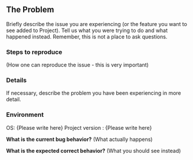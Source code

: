## The Problem
Briefly describe the issue you are experiencing (or the feature you want to see added to Project). Tell us what you were trying to do and what happened instead. Remember, this is not a place to ask questions.

### Steps to reproduce
(How one can reproduce the issue - this is very important)

### Details
If necessary, describe the problem you have been experiencing in more detail.

### Environment
OS: {Please write here}
Project version : {Please write here}

**What is the current bug behavior?**
(What actually happens)

**What is the expected correct behavior?**
(What you should see instead)

